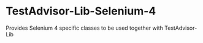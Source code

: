 # TestAdvisor-Lib-Selenium-4
Provides Selenium 4 specific classes to be used together with TestAdvisor-Lib
